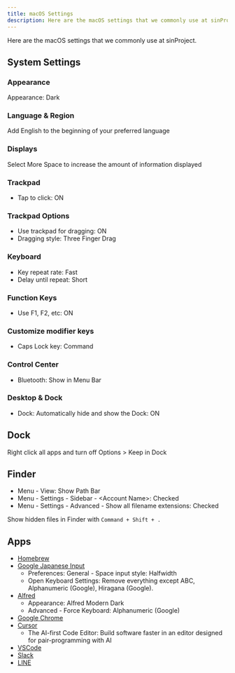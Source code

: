 ```yaml
---
title: macOS Settings
description: Here are the macOS settings that we commonly use at sinProject.
---
```


Here are the macOS settings that we commonly use at sinProject.

## System Settings

### Appearance

Appearance: Dark

### Language & Region

Add English to the beginning of your preferred language

### Displays

Select More Space to increase the amount of information displayed

### Trackpad

- Tap to click: ON

### Trackpad Options

- Use trackpad for dragging: ON
- Dragging style: Three Finger Drag

### Keyboard

- Key repeat rate: Fast
- Delay until repeat: Short

### Function Keys

- Use F1, F2, etc: ON

### Customize modifier keys

- Caps Lock key: Command

### Control Center

- Bluetooth: Show in Menu Bar

### Desktop & Dock

- Dock: Automatically hide and show the Dock: ON

## Dock

Right click all apps and turn off Options > Keep in Dock

## Finder

- Menu - View: Show Path Bar
- Menu - Settings - Sidebar - &lt;Account Name&gt;: Checked
- Menu - Settings - Advanced - Show all filename extensions: Checked

Show hidden files in Finder with `Command + Shift + .`

## Apps

- [Homebrew](https://brew.sh/)
- [Google Japanese Input](https://www.google.co.jp/ime/)
  - Preferences: General - Space input style: Halfwidth
  - Open Keyboard Settings: Remove everything except ABC, Alphanumeric (Google), Hiragana (Google).
- [Alfred](https://www.alfredapp.com/)
  - Appearance: Alfred Modern Dark
  - Advanced - Force Keyboard: Alphanumeric (Google)
- [Google Chrome](https://www.google.com/intl/ja_jp/chrome/)
- [Cursor](https://cursor.sh/)
  - The AI-first Code Editor: Build software faster in an editor designed for pair-programming with AI
- [VSCode](https://code.visualstudio.com/)
- [Slack](https://slack.com/intl/ja-jp/downloads/)
- [LINE](https://line.me/)
